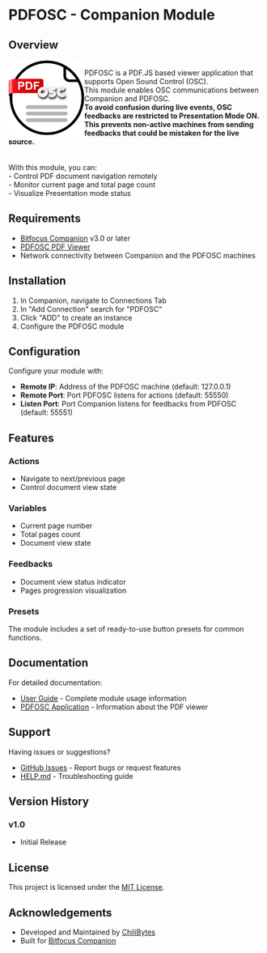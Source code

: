 # PDFOSC - Companion Module

<div>
<h2>Overview</h2>
<img src="./img/PDFOSC_Logo.png" width="150" alt="PDFOSC Logo" align="left"/>

</br>
PDFOSC is a PDF.JS based viewer application that supports Open Sound Control (OSC). </br>
This module enables OSC communications between Companion and PDFOSC.</br>
<b>To avoid confusion during live events, OSC feedbacks are restricted to Presentation Mode ON.</br>
This prevents non-active machines from sending feedbacks that could be mistaken for the live source.</b></br>
</br>
</br>
With this module, you can:</br>
- Control PDF document navigation remotely</br>
- Monitor current page and total page count</br>
- Visualize Presentation mode status</br>
</div>

## Requirements

- [Bitfocus Companion](https://bitfocus.io/companion) v3.0 or later
- [PDFOSC PDF Viewer](https://github.com/chilibytesdotcom/pdfosc)
- Network connectivity between Companion and the PDFOSC machines

## Installation

1. In Companion, navigate to Connections Tab
2. In "Add Connection" search for "PDFOSC"
3. Click "ADD" to create an instance
4. Configure the PDFOSC module

## Configuration

Configure your module with:

- **Remote IP**: Address of the PDFOSC machine (default: 127.0.0.1)
- **Remote Port**: Port PDFOSC listens for actions (default: 55550)
- **Listen Port**: Port Companion listens for feedbacks from PDFOSC (default: 55551)

## Features

### Actions

- Navigate to next/previous page
- Control document view state

### Variables

- Current page number
- Total pages count
- Document view state

### Feedbacks

- Document view status indicator
- Pages progression visualization

### Presets

The module includes a set of ready-to-use button presets for common functions.

## Documentation

For detailed documentation:

- [User Guide](./companion/HELP.md) - Complete module usage information
- [PDFOSC Application](https://github.com/chilibytesdotcom/pdfosc) - Information about the PDF viewer

## Support

Having issues or suggestions?

- [GitHub Issues](https://github.com/chilibytesdotcom/companion-module-chilibytes-pdfosc/issues) - Report bugs or request features
- [HELP.md](./HELP.md) - Troubleshooting guide

## Version History

### v1.0
- Initial Release

## License

This project is licensed under the [MIT License](./LICENSE).

## Acknowledgements

- Developed and Maintained by [ChiliBytes](https://chilibytes.com)
- Built for [Bitfocus Companion](https://bitfocus.io/companion)
